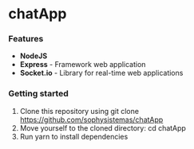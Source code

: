 # chatApp

### Features
- __NodeJS__
- __Express__ - Framework web application
- __Socket.io__ - Library for real-time web applications

### Getting started

1. Clone this repository using git clone https://github.com/sophysistemas/chatApp
2. Move yourself to the cloned directory: cd chatApp
3. Run yarn to install dependencies

